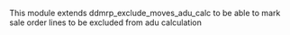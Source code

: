 This module extends ddmrp_exclude_moves_adu_calc to be able to mark sale
order lines to be excluded from adu calculation
